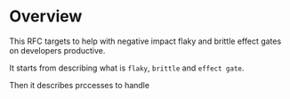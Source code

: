 # Overview

This RFC targets to help with negative impact flaky and brittle effect gates on developers productive.

It starts from describing what is `flaky`, `brittle` and `effect gate`.

Then it describes prccesses to handle 